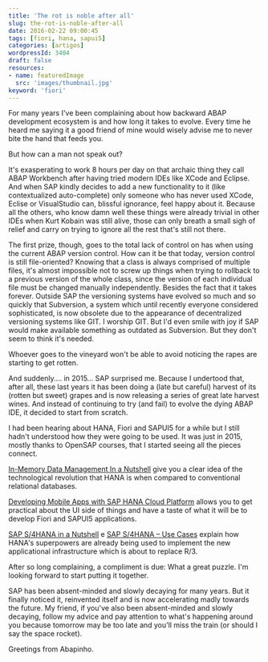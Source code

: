 ```yaml
---
title: 'The rot is noble after all'
slug: the-rot-is-noble-after-all
date: 2016-02-22 09:00:45
tags: [fiori, hana, sapui5]
categories: [artigos]
wordpressId: 3404
draft: false
resources:
- name: featuredImage
  src: 'images/thumbnail.jpg'
keyword: 'fiori'
---
```

For many years I've been complaining about how backward ABAP development ecosystem is and how long it takes to evolve. Every time he heard me saying it a good friend of mine would wisely advise me to never bite the hand that feeds you.

But how can a man not speak out?

<!--more-->

It's exasperating to work 8 hours per day on that archaic thing they call ABAP Workbench after having tried modern IDEs like XCode and Eclipse. And when SAP kindly decides to add a new functionality to it (like contextualized auto-complete) only someone who has never used XCode, Eclise or VisualStudio can, blissful ignorance, feel happy about it. Because all the others, who know damn well these things were already trivial in other IDEs when Kurt Kobain was still alive, those can only breath a small sigh of relief and carry on trying to ignore all the rest that's still not there.

The first prize, though, goes to the total lack of control on has when using the current ABAP version control. How can it be that today, version control is still file-oriented? Knowing that a class is always comprised of multiple files, it's almost impossible not to screw up things when trying to rollback to a previous version of the whole class, since the version of each individual file must be changed manually independently. Besides the fact that it takes forever. Outside SAP the versioning systems have evolved so much and so quickly that Subversion, a system which until recently everyone considered sophisticated, is now obsolete due to the appearance of decentralized versioning systems like GIT. I worship GIT. But I'd even smile with joy if SAP would make available something as outdated as Subversion. But they don't seem to think it's needed.

Whoever goes to the vineyard won't be able to avoid noticing the rapes are starting to get rotten.

And suddenly.... in 2015... SAP surprised me. Because I undertood that, after all, these last years it has been doing a (late but careful) harvest of its (rotten but sweet) grapes and is now releasing a series of great late harvest wines. And instead of continuing to try (and fail) to evolve the dying ABAP IDE, it decided to start from scratch.

I had been hearing about HANA, Fiori and SAPUI5 for a while but I still hadn't understood how they were going to be used. It was just in 2015, mostly thanks to OpenSAP courses, that I started seeing all the pieces connect.

[In-Memory Data Management In a Nutshell][1] give you a clear idea of the technological revolution that HANA is when compared to conventional relational databases.

[Developing Mobile Apps with SAP HANA Cloud Platform][2] allows you to get practical about the UI side of things and have a taste of what it will be to develop Fiori and SAPUI5 applications.

[SAP S/4HANA in a Nutshell][3] e [SAP S/4HANA – Use Cases][4] explain how HANA's superpowers are already being used to implement the new applicational infrastructure which is about to replace R/3.

After so long complaining, a compliment is due:
What a great puzzle. I'm looking forward to start putting it together.

SAP has been absent-minded and slowly decaying for many years. But it finally noticed it, reinvented itself and is now accelerating madly towards the future. My friend, if you've also been absent-minded and slowly decaying, follow my advice and pay attention to what's happening around you because tomorrow may be too late and you'll miss the train (or should I say the space rocket).

Greetings from Abapinho.

   [1]: https://open.sap.com/courses/hana-warmup
   [2]: https://open.sap.com/courses/mobile2/resume
   [3]: https://open.sap.com/courses/s4h1-1
   [4]: https://open.sap.com/courses/s4h3
